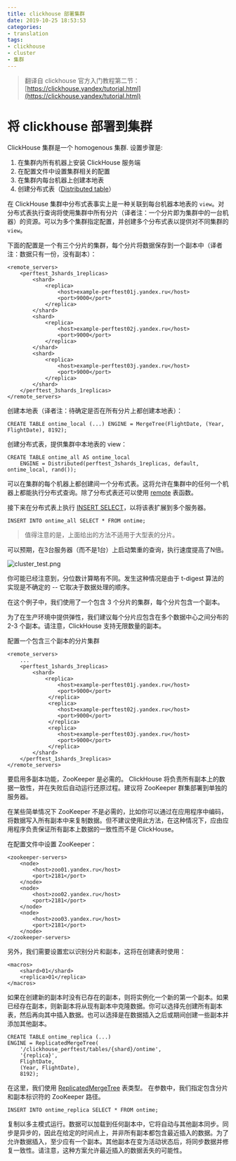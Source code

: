```yaml
---
title: clickhouse 部署集群
date: 2019-10-25 18:53:53
categories:
- translation
tags:
- clickhouse
- cluster
- 集群
---
```


> 翻译自 clickhouse 官方入门教程第二节：[https://clickhouse.yandex/tutorial.html](https://clickhouse.yandex/tutorial.html)

# 将 clickhouse 部署到集群

ClickHouse 集群是一个 homogenous 集群. 设置步骤是: 
1. 在集群内所有机器上安装 ClickHouse 服务端
2. 在配置文件中设置集群相关的配置
3. 在集群内每台机器上创建本地表
4. 创建分布式表（[Distributed table](https://clickhouse.yandex/docs/en/table_engines/distributed/)）

在 ClickHouse 集群中分布式表事实上是一种关联到每台机器本地表的 `view`。对分布式表执行查询将使用集群中所有分片（译者注：一个分片即为集群中的一台机器）的资源。可以为多个集群指定配置，并创建多个分布式表以提供对不同集群的 `view`。

下面的配置是一个有三个分片的集群，每个分片将数据保存到一个副本中（译者注：数据只有一份，没有副本）：
```
<remote_servers>
    <perftest_3shards_1replicas>
        <shard>
            <replica>
                <host>example-perftest01j.yandex.ru</host>
                <port>9000</port>
            </replica>
        </shard>
        <shard>
            <replica>
                <host>example-perftest02j.yandex.ru</host>
                <port>9000</port>
            </replica>
        </shard>
        <shard>
            <replica>
                <host>example-perftest03j.yandex.ru</host>
                <port>9000</port>
            </replica>
        </shard>
    </perftest_3shards_1replicas>
</remote_servers>
```
创建本地表（译者注：待确定是否在所有分片上都创建本地表）：
```
CREATE TABLE ontime_local (...) ENGINE = MergeTree(FlightDate, (Year, FlightDate), 8192);
```
创建分布式表，提供集群中本地表的 view：
```
CREATE TABLE ontime_all AS ontime_local
    ENGINE = Distributed(perftest_3shards_1replicas, default, ontime_local, rand());
```
可以在集群的每个机器上都创建间一个分布式表。这将允许在集群中的任何一个机器上都能执行分布式查询。除了分布式表还可以使用 [remote](https://clickhouse.yandex/docs/en/table_functions/remote/) 表函数。

接下来在分布式表上执行 [INSERT SELECT](https://clickhouse.yandex/docs/en/query_language/queries/#insert)，以将该表扩展到多个服务器。
```
INSERT INTO ontime_all SELECT * FROM ontime;
```
> 值得注意的是，上面给出的方法不适用于大型表的分片。

可以预期，在3台服务器（而不是1台）上启动繁重的查询，执行速度提高了N倍。

![cluster_test.png](cluster_test.png)

你可能已经注意到，分位数计算略有不同。发生这种情况是由于 t-digest 算法的实现是不确定的 -- 它取决于数据处理的顺序。

在这个例子中，我们使用了一个包含 3 个分片的集群，每个分片包含一个副本。

为了在生产环境中提供弹性，我们建议每个分片应包含在多个数据中心之间分布的 2-3 个副本。请注意，ClickHouse 支持无限数量的副本。

配置一个包含三个副本的分片集群
```
<remote_servers>
    ...
    <perftest_1shards_3replicas>
        <shard>
            <replica>
                <host>example-perftest01j.yandex.ru</host>
                <port>9000</port>
             </replica>
             <replica>
                <host>example-perftest02j.yandex.ru</host>
                <port>9000</port>
             </replica>
             <replica>
                <host>example-perftest03j.yandex.ru</host>
                <port>9000</port>
             </replica>
        </shard>
    </perftest_1shards_3replicas>
</remote_servers>
```
要启用多副本功能，ZooKeeper 是必需的。 ClickHouse 将负责所有副本上的数据一致性，并在失败后自动运行还原过程。建议将 ZooKeeper 群集部署到单独的服务器。

在某些简单情况下 ZooKeeper 不是必需的，比如你可以通过在应用程序中编码，将数据写入所有副本中来复制数据。但不建议使用此方法，在这种情况下，应由应用程序负责保证所有副本上数据的一致性而不是 ClickHouse。

在配置文件中设置 ZooKeeper：
```
<zookeeper-servers>
    <node>
        <host>zoo01.yandex.ru</host>
        <port>2181</port>
    </node>
    <node>
        <host>zoo02.yandex.ru</host>
        <port>2181</port>
    </node>
    <node>
        <host>zoo03.yandex.ru</host>
        <port>2181</port>
    </node>
</zookeeper-servers>
```
另外，我们需要设置宏以识别分片和副本，这将在创建表时使用：
```
<macros>
    <shard>01</shard>
    <replica>01</replica>
</macros>
```
如果在创建新的副本时没有已存在的副本，则将实例化一个新的第一个副本。如果已经存在副本，则新副本将从现有副本中克隆数据。你可以选择先创建所有副本表，然后再向其中插入数据。也可以选择是在数据插入之后或期间创建一些副本并添加其他副本。
```
CREATE TABLE ontime_replica (...)
ENGINE = ReplicatedMergeTree(
    '/clickhouse_perftest/tables/{shard}/ontime',
    '{replica}',
    FlightDate,
    (Year, FlightDate),
    8192);
```
在这里，我们使用 [ReplicatedMergeTree](https://clickhouse.yandex/docs/en/table_engines/replication/#replicatedmergetree) 表类型。 在参数中，我们指定包含分片和副本标识符的 ZooKeeper 路径。
```
INSERT INTO ontime_replica SELECT * FROM ontime;
```
复制以多主模式运行。数据可以加载到任何副本中，它将自动与其他副本同步。同步是异步的，因此在给定的时间点上，并非所有副本都包含最近插入的数据。为了允许数据插入，至少应有一个副本。其他副本在变为活动状态后，将同步数据并修复一致性。请注意，这种方案允许最近插入的数据丢失的可能性。